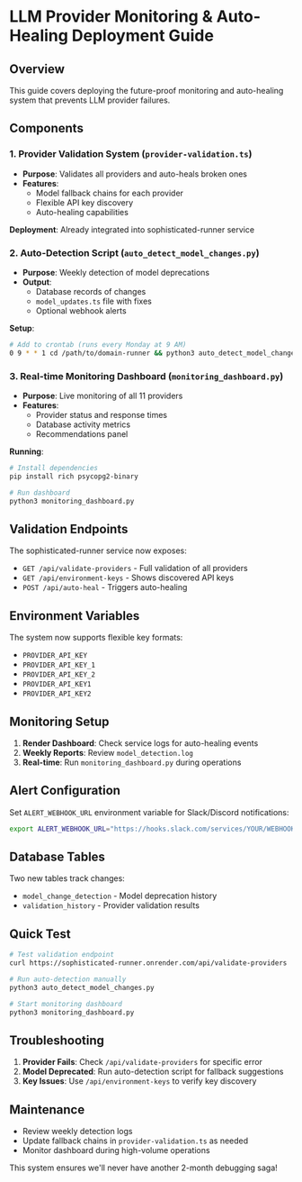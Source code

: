 # LLM Provider Monitoring & Auto-Healing Deployment Guide

## Overview
This guide covers deploying the future-proof monitoring and auto-healing system that prevents LLM provider failures.

## Components

### 1. Provider Validation System (`provider-validation.ts`)
- **Purpose**: Validates all providers and auto-heals broken ones
- **Features**:
  - Model fallback chains for each provider
  - Flexible API key discovery
  - Auto-healing capabilities
  
**Deployment**: Already integrated into sophisticated-runner service

### 2. Auto-Detection Script (`auto_detect_model_changes.py`)
- **Purpose**: Weekly detection of model deprecations
- **Output**: 
  - Database records of changes
  - `model_updates.ts` file with fixes
  - Optional webhook alerts

**Setup**:
```bash
# Add to crontab (runs every Monday at 9 AM)
0 9 * * 1 cd /path/to/domain-runner && python3 auto_detect_model_changes.py
```

### 3. Real-time Monitoring Dashboard (`monitoring_dashboard.py`)
- **Purpose**: Live monitoring of all 11 providers
- **Features**:
  - Provider status and response times
  - Database activity metrics
  - Recommendations panel

**Running**:
```bash
# Install dependencies
pip install rich psycopg2-binary

# Run dashboard
python3 monitoring_dashboard.py
```

## Validation Endpoints

The sophisticated-runner service now exposes:

- `GET /api/validate-providers` - Full validation of all providers
- `GET /api/environment-keys` - Shows discovered API keys
- `POST /api/auto-heal` - Triggers auto-healing

## Environment Variables

The system now supports flexible key formats:
- `PROVIDER_API_KEY`
- `PROVIDER_API_KEY_1`
- `PROVIDER_API_KEY_2`
- `PROVIDER_API_KEY1`
- `PROVIDER_API_KEY2`

## Monitoring Setup

1. **Render Dashboard**: Check service logs for auto-healing events
2. **Weekly Reports**: Review `model_detection.log`
3. **Real-time**: Run `monitoring_dashboard.py` during operations

## Alert Configuration

Set `ALERT_WEBHOOK_URL` environment variable for Slack/Discord notifications:
```bash
export ALERT_WEBHOOK_URL="https://hooks.slack.com/services/YOUR/WEBHOOK/URL"
```

## Database Tables

Two new tables track changes:
- `model_change_detection` - Model deprecation history
- `validation_history` - Provider validation results

## Quick Test

```bash
# Test validation endpoint
curl https://sophisticated-runner.onrender.com/api/validate-providers

# Run auto-detection manually
python3 auto_detect_model_changes.py

# Start monitoring dashboard
python3 monitoring_dashboard.py
```

## Troubleshooting

1. **Provider Fails**: Check `/api/validate-providers` for specific error
2. **Model Deprecated**: Run auto-detection script for fallback suggestions
3. **Key Issues**: Use `/api/environment-keys` to verify key discovery

## Maintenance

- Review weekly detection logs
- Update fallback chains in `provider-validation.ts` as needed
- Monitor dashboard during high-volume operations

This system ensures we'll never have another 2-month debugging saga! 